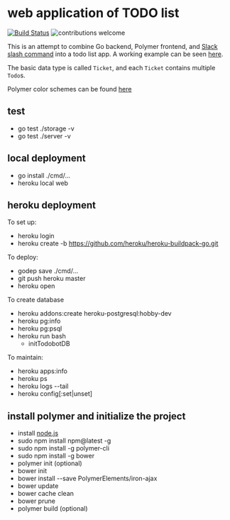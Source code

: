 # web application of TODO list

[![Build Status](https://travis-ci.org/nosarthur/todoslacker.svg?branch=master)](https://travis-ci.org/nosarthur/todoslacker)
![contributions welcome](https://img.shields.io/badge/contributions-welcome-brightgreen.svg?style=flat)

This is an attempt to combine Go backend, Polymer frontend, and [Slack slash command](https://api.slack.com/slash-commands) into a todo list app.
A working example can be seen [here](http://todoslacker.herokuapp.com/).

The basic data type is called `Ticket`, and each `Ticket` contains multiple `Todo`s.

Polymer color schemes can be found [here](https://material.io/guidelines/style/color.html#color-color-palette)

## test

* go test ./storage -v
* go test ./server -v

## local deployment

* go install ./cmd/...
* heroku local web

## heroku deployment

To set up:

* heroku login
* heroku create -b https://github.com/heroku/heroku-buildpack-go.git

To deploy:

* godep save ./cmd/...
* git push heroku master
* heroku open

To create database

* heroku addons:create heroku-postgresql:hobby-dev
* heroku pg:info
* heroku pg:psql
* heroku run bash
    * initTodobotDB

To maintain:

* heroku apps:info
* heroku ps
* heroku logs --tail
* heroku config[:set|unset]

## install polymer and initialize the project

* install [node.js](https://nodejs.org/en/)
* sudo npm install npm@latest -g
* sudo npm install -g polymer-cli
* sudo npm install -g bower
* polymer init (optional)
* bower init
* bower install --save PolymerElements/iron-ajax
* bower update
* bower cache clean
* bower prune
* polymer build (optional)

